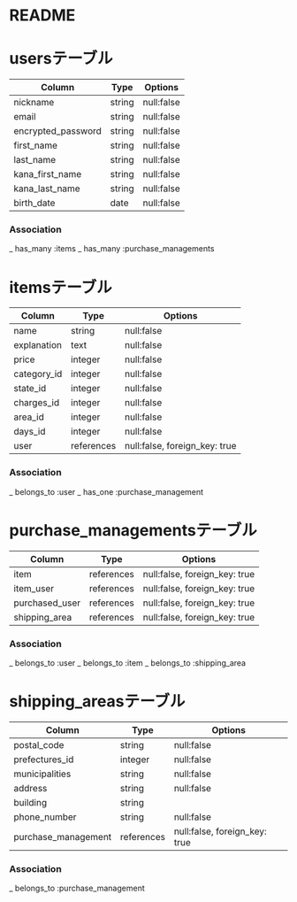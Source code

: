 # README

# usersテーブル
| Column             | Type   | Options    |
|--------------------|--------|------------|
| nickname           | string | null:false |
| email              | string | null:false |
| encrypted_password | string | null:false |
| first_name         | string | null:false |
| last_name          | string | null:false |
| kana_first_name    | string | null:false |
| kana_last_name     | string | null:false |
| birth_date         | date   | null:false |

### Association
_ has_many :items
_ has_many :purchase_managements

# itemsテーブル
| Column              | Type       | Options                       |
|---------------------|------------|-------------------------------|
| name                | string     | null:false                    |
| explanation         | text       | null:false                    |
| price               | integer    | null:false                    |
| category_id         | integer    | null:false                    |
| state_id            | integer    | null:false                    |
| charges_id          | integer    | null:false                    |
| area_id             | integer    | null:false                    |
| days_id             | integer    | null:false                    |
| user                | references | null:false, foreign_key: true |

### Association
_ belongs_to :user
_ has_one :purchase_management

# purchase_managementsテーブル
| Column         | Type       | Options                       |
|----------------|------------|-------------------------------|
| item           | references | null:false, foreign_key: true |
| item_user      | references | null:false, foreign_key: true |
| purchased_user | references | null:false, foreign_key: true |
| shipping_area  | references | null:false, foreign_key: true |

### Association
_ belongs_to :user
_ belongs_to :item
_ belongs_to :shipping_area

# shipping_areasテーブル
| Column              | Type       | Options                       |
|---------------------|------------|-------------------------------|
| postal_code         | string     | null:false                    |
| prefectures_id      | integer    | null:false                    |
| municipalities      | string     | null:false                    |
| address             | string     | null:false                    |
| building            | string     |                               |
| phone_number        | string     | null:false                    |
| purchase_management | references | null:false, foreign_key: true |

### Association
_ belongs_to :purchase_management
